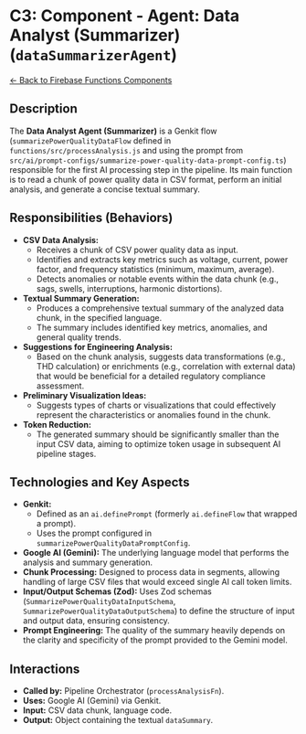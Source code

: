 # C3: Component - Agent: Data Analyst (Summarizer) (`dataSummarizerAgent`)

[<- Back to Firebase Functions Components](./../03-firebase-functions-components.md)

## Description

The **Data Analyst Agent (Summarizer)** is a Genkit flow (`summarizePowerQualityDataFlow` defined in `functions/src/processAnalysis.js` and using the prompt from `src/ai/prompt-configs/summarize-power-quality-data-prompt-config.ts`) responsible for the first AI processing step in the pipeline. Its main function is to read a chunk of power quality data in CSV format, perform an initial analysis, and generate a concise textual summary.

## Responsibilities (Behaviors)

- **CSV Data Analysis:**
  - Receives a chunk of CSV power quality data as input.
  - Identifies and extracts key metrics such as voltage, current, power factor, and frequency statistics (minimum, maximum, average).
  - Detects anomalies or notable events within the data chunk (e.g., sags, swells, interruptions, harmonic distortions).
- **Textual Summary Generation:**
  - Produces a comprehensive textual summary of the analyzed data chunk, in the specified language.
  - The summary includes identified key metrics, anomalies, and general quality trends.
- **Suggestions for Engineering Analysis:**
  - Based on the chunk analysis, suggests data transformations (e.g., THD calculation) or enrichments (e.g., correlation with external data) that would be beneficial for a detailed regulatory compliance assessment.
- **Preliminary Visualization Ideas:**
  - Suggests types of charts or visualizations that could effectively represent the characteristics or anomalies found in the chunk.
- **Token Reduction:**
  - The generated summary should be significantly smaller than the input CSV data, aiming to optimize token usage in subsequent AI pipeline stages.

## Technologies and Key Aspects

- **Genkit:**
  - Defined as an `ai.definePrompt` (formerly `ai.defineFlow` that wrapped a prompt).
  - Uses the prompt configured in `summarizePowerQualityDataPromptConfig`.
- **Google AI (Gemini):** The underlying language model that performs the analysis and summary generation.
- **Chunk Processing:** Designed to process data in segments, allowing handling of large CSV files that would exceed single AI call token limits.
- **Input/Output Schemas (Zod):** Uses Zod schemas (`SummarizePowerQualityDataInputSchema`, `SummarizePowerQualityDataOutputSchema`) to define the structure of input and output data, ensuring consistency.
- **Prompt Engineering:** The quality of the summary heavily depends on the clarity and specificity of the prompt provided to the Gemini model.

## Interactions

- **Called by:** Pipeline Orchestrator (`processAnalysisFn`).
- **Uses:** Google AI (Gemini) via Genkit.
- **Input:** CSV data chunk, language code.
- **Output:** Object containing the textual `dataSummary`.

